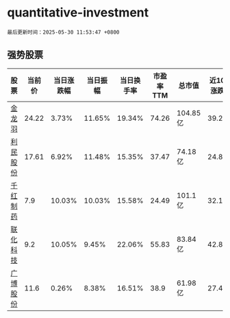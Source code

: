 # quantitative-investment

`最后更新时间：2025-05-30 11:53:47 +0800`

## 强势股票

|股票|当前价|当日涨跌幅|当日振幅|当日换手率|市盈率TTM|总市值|近10日涨跌幅|
|----|----|----|----|----|----|----|----|
|[金龙羽](https://xueqiu.com/S/SZ002882)|24.22|3.73%|11.65%|19.34%|74.26|104.85亿|39.28%|
|[利民股份](https://xueqiu.com/S/SZ002734)|17.61|6.92%|11.48%|15.35%|37.47|74.18亿|24.89%|
|[千红制药](https://xueqiu.com/S/SZ002550)|7.9|10.03%|10.03%|15.58%|24.49|101.1亿|32.11%|
|[联化科技](https://xueqiu.com/S/SZ002250)|9.2|10.05%|9.45%|22.06%|55.83|83.84亿|42.86%|
|[广博股份](https://xueqiu.com/S/SZ002103)|11.6|0.26%|8.38%|16.51%|38.9|61.98亿|27.47%|
